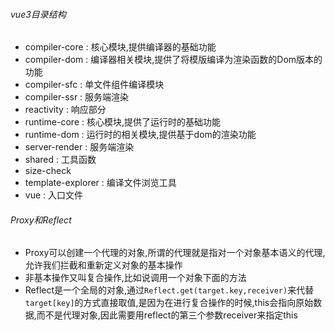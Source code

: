 ###### vue3目录结构

- compiler-core : 核心模块,提供编译器的基础功能
- compiler-dom : 编译器相关模块,提供了将模版编译为渲染函数的Dom版本的功能
- compiler-sfc : 单文件组件编译模块
- compiler-ssr : 服务端渲染
- reactivity : 响应部分
- runtime-core : 核心模块,提供了运行时的基础功能
- runtime-dom : 运行时的相关模块,提供基于dom的渲染功能
- server-render : 服务端渲染
- shared : 工具函数
- size-check
- template-explorer : 编译文件浏览工具
- vue : 入口文件

###### Proxy和Reflect

- Proxy可以创建一个代理的对象,所谓的代理就是指对一个对象基本语义的代理,允许我们拦截和重新定义对象的基本操作
- 非基本操作又叫复合操作,比如说调用一个对象下面的方法
- Reflect是一个全局的对象,通过`Reflect.get(target.key,receiver)`来代替`target[key]`的方式直接取值,是因为在进行复合操作的时候,this会指向原始数据,而不是代理对象,因此需要用reflect的第三个参数receiver来指定this
